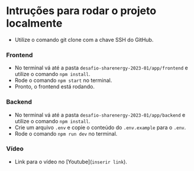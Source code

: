 # Intruções para rodar o projeto localmente

- Utilize o comando git clone com a chave SSH do GitHub.


### Frontend
- No terminal vá até a pasta `desafio-sharenergy-2023-01/app/frontend` e utilize o comando `npm install`.
- Rode o comando `npm start` no terminal.
- Pronto, o frontend está rodando.

### Backend
- No terminal vá até a pasta `desafio-sharenergy-2023-01/app/backend` e utilize o comando `npm install`.
- Crie um arquivo `.env` e copie o conteúdo do `.env.example` para o `.env`.
- Rode o comando `npm run dev` no terminal.

### Vídeo
- Link para o vídeo no [Youtube](`inserir link`).

